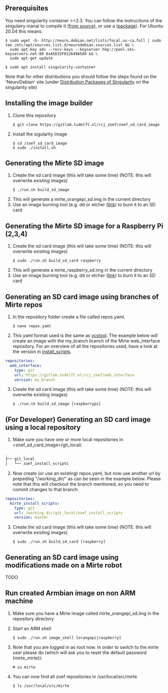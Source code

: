 ## Prerequisites

You need singularity container >=2.3. You can follow the instructions of the singulairy manal to compile it ([from source](https://sylabs.io/guides/3.0/user-guide/installation.html)), or use a ([package](https://sylabs.io/guides/3.0/user-guide/installation.html#distribution-packages-of-singularity)). For Ubuntu 20.04 this means:

   ```
   $ sudo wget -O- http://neuro.debian.net/lists/focal.us-ca.full | sudo tee /etc/apt/sources.list.d/neurodebian.sources.list && \
     sudo apt-key adv --recv-keys --keyserver hkp://pool.sks-keyservers.net:80 0xA5D32F012649A5A9 && \
     sudo apt-get update

   $ sudo apt install singularity-container
   ```

Note that for other distributions you should follow the steps found on the 'NeuroDebian' site (under [Distribution Packages of Singularity](https://sylabs.io/guides/3.0/user-guide/installation.html#distribution-packages-of-singularity) on the singularity site)

## Installing the image builder

1. Clone this repository
   ```
   $ git clone https://gitlab.tudelft.nl/rcj_zoef/zoef_sd_card_image
   ```
2. Install the sigularity image
   ```
   $ cd /zoef_sd_card_image
   $ sudo ./install.sh
   ```

## Generating the Mirte SD image

1. Create the sd card image (this will take some time) (NOTE: this will overwrite existing images)
   ```
   $ ./run.sh build_sd_image
   ```
2. This will generate a mirte_orangepi_sd.img in the current directory
3. Use an image burning tool (e.g. dd or etcher ([link](https://www.balena.io/etcher/)) to burn it to an SD card


## Generating the Mirte SD image for a Raspberry Pi (2,3,4)

1. Create the sd card image (this will take some time) (NOTE: this will overwrite existing images)
   ```
   $ sudo ./run.sh build_sd_card raspberry
   ```
2. This will generate a mirte_raspberry_sd.img in the current directory
3. Use an image burning tool (e.g. dd or etcher ([link](https://www.balena.io/etcher/)) to burn it to an SD card


## Generating an SD card image using branches of Mirte repos

1. In the repository folder create a file called repos.yaml.
   ```
   $ nano repos.yaml
   ```
2. This yaml format used is the same as [vcstool](https://github.com/dirk-thomas/vcstool). The example below will create an image with the my_branch branch of the Mirte web_interface repository. For an overview of all the repositories used, have a look at the version in [install_scripts](https://gitlab.tudelft.nl/rcj_zoef/zoef_install_scripts/blob/master/repos.yaml).
```yaml
repositories:
  web_interface:
    type: git
    url: https://gitlab.tudelft.nl/rcj_zoef/web_interface
    version: my_branch
```

3. Create the sd card image (this will take some time) (NOTE: this will overwrite existing images)
   ```   
   $ ./run.sh build_sd_image [raspberrypi]
   ```

## (For Developer) Generating an SD card image using a local repository

1. Make sure you have one or more local repositories in <zoef_sd_card_image>/git_local/.

```bash
.
├── git_local
│   └── zoef_install_scripts
```

2. Now create (or use an existing) repos.yaml, but now use another url by prepeding "/working_dir/" as can be seen in the example below. Please note that this will checkout the branch mentioned, so you need to commit changes to that branch.

```yaml
repositories:
  mirte_install_scripts:
    type: git
    url: /working_dir/git_local/zoef_install_scripts
    version: master
```

3. Create the sd card image (this will take some time) (NOTE: this will overwrite existing images)
   ```
   $ sudo ./run.sh build_sd_card [raspberry]
   ```

## Generating an SD card image using modifications made on a Mirte robot
TODO


## Run created Armbian image on non ARM machine
1. Make sure you have a Mirte image called mirte_orangepi_sd.img in the repository directory

2. Start an ARM shell
   ```
   $ sudo ./run.sh image_shell [orangepi|raspberry]
   ```
3. Note that you are logged in as root now. In order to switch to the mirte user please do (which will ask you to reset the default password (mirte_mirte)):
   ```
   # su mirte
   ```
4. You can now find all zoef repositories in /usr/local/src/mirte
   ```
   $ ls /usr/local/src/mirte
   ```
